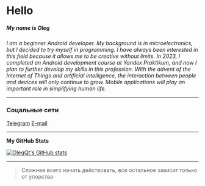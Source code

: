 # Hello
##### My name is Oleg 
*I am a beginner Android developer. My background is in microelectronics, but I decided to try myself in programming. I have always been interested in this field because it allows me to be creative without limits. In 2023, I completed an Android development course at Yandex Praktikum, and now I plan to further develop my skills in this profession. With the advent of the Internet of Things and artificial intelligence, the interaction between people and devices will only continue to grow. Mobile applications will play an important role in simplifying human life.*
___
### Соцальные сети
[Telegram](https://t.me/Oleg_ven)
[E-mail](mailto:Oleg.Vened@yandex.ru)
___
<b>My GitHub Stats</b>

<a href="http://www.github.com/OlegQt"><img src="https://github-readme-stats.vercel.app/api?username=OlegQt&show_icons=true&hide=stars,&count_private=true&title_color=0891b2&text_color=ffffff&icon_color=0891b2&bg_color=1c1917&hide_border=true&show_icons=true" alt="OlegQt's GitHub stats" /></a>
___
> Сложнее всего начать действовать, все остальное зависит только от упорства
